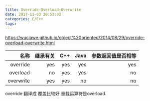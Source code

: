 ```yaml
---
title: Override-Overload-Overwrite
date: 2017-11-03 20:53:03
categories: C/C++
tags:
---
```

https://wuciawe.github.io/object%20oriented/2014/08/29/override-overload-overwrite.html

| 名称     |  继承有关 | C++  | Java  | 参数返回值是否相等|
|---------:|----------:|-----:|------:|------------------:|
|override  |   yes     | yes  | yes   |    yes            |
|overload  |   no      | yes  | yes   |    no             |
|overwrite |   yes     | yes  |  no   |    no             |

override 翻译成 覆盖比较好 重载运算符是overload.
